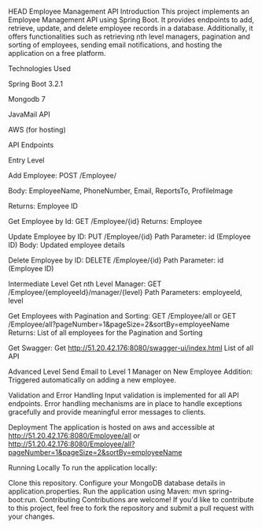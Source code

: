  HEAD
Employee Management API
Introduction
This project implements an Employee Management API using Spring Boot. It provides endpoints to add, retrieve, update, and delete employee records in a database. Additionally, it offers functionalities such as retrieving nth level managers, pagination and sorting of employees, sending email notifications, and hosting the application on a free platform.

Technologies Used

Spring Boot 3.2.1

Mongodb 7

JavaMail API

AWS (for hosting)


API Endpoints


Entry Level


Add Employee: POST /Employee/

Body: EmployeeName, PhoneNumber, Email, ReportsTo, ProfileImage

Returns: Employee ID


Get  Employee by Id: GET /Employee/{id}
Returns:  Employee

Update Employee by ID: PUT /Employee/{id}
Path Parameter: id (Employee ID)
Body: Updated employee details

Delete Employee by ID: DELETE /Employee/{id}
Path Parameter: id (Employee ID)


Intermediate Level
Get nth Level Manager: GET /Employee/{employeeId}/manager/{level}
Path Parameters: employeeId, level

Get Employees with Pagination and Sorting: GET /Employee/all or GET /Employee/all?pageNumber=1&pageSize=2&sortBy=employeeName
Returns: List of all employees for the Pagination and Sorting

Get Swagger: Get http://51.20.42.176:8080/swagger-ui/index.html
List of all API

Advanced Level
Send Email to Level 1 Manager on New Employee Addition: Triggered automatically on adding a new employee.

Validation and Error Handling
Input validation is implemented for all API endpoints.
Error handling mechanisms are in place to handle exceptions gracefully and provide meaningful error messages to clients.

Deployment
The application is hosted on aws and accessible at http://51.20.42.176:8080/Employee/all or http://51.20.42.176:8080/Employee/all?pageNumber=1&pageSize=2&sortBy=employeeName


Running Locally
To run the application locally:

Clone this repository.
Configure your MongoDB database details in application.properties.
Run the application using Maven: mvn spring-boot:run.
Contributing
Contributions are welcome! If you'd like to contribute to this project, feel free to fork the repository and submit a pull request with your changes.



